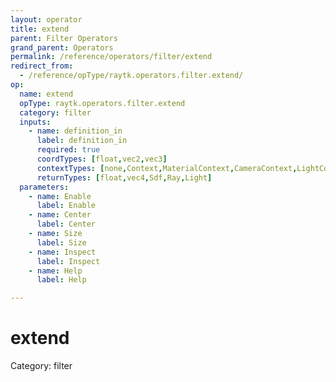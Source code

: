 ```yaml
---
layout: operator
title: extend
parent: Filter Operators
grand_parent: Operators
permalink: /reference/operators/filter/extend
redirect_from:
  - /reference/opType/raytk.operators.filter.extend/
op:
  name: extend
  opType: raytk.operators.filter.extend
  category: filter
  inputs:
    - name: definition_in
      label: definition_in
      required: true
      coordTypes: [float,vec2,vec3]
      contextTypes: [none,Context,MaterialContext,CameraContext,LightContext,RayContext]
      returnTypes: [float,vec4,Sdf,Ray,Light]
  parameters:
    - name: Enable
      label: Enable
    - name: Center
      label: Center
    - name: Size
      label: Size
    - name: Inspect
      label: Inspect
    - name: Help
      label: Help

---
```


# extend

Category: filter

